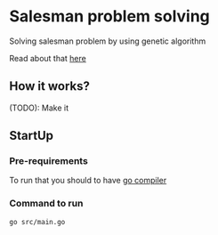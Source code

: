 # Salesman problem solving

Solving salesman problem by using genetic algorithm

Read about that [here](https://en.wikipedia.org/wiki/Genetic_algorithm)

## How it works?
(TODO): Make it

## StartUp

### Pre-requirements
To run that you should to have [go compiler](https://go.dev/)

### Command to run
```bash
go src/main.go
```

